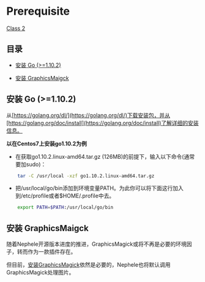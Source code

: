 # Prerequisite

[Class 2](https://github.com/ctripcorp/nephele/blob/master/docs/cn/REQUIREMENT_CLASS.md)

## 目录

* [安装 Go (>=1.10.2)](#安装-go-1102)

* [安装 GraphicsMaigck](#安装-graphicsmaigck)

## 安装 Go (>=1.10.2)

从[https://golang.org/dl/](https://golang.org/dl/)下载安装包，并从[https://golang.org/doc/install](https://golang.org/doc/install)了解详细的安装信息。

**以在Centos7上安装go1.10.2为例**

* 在获取go1.10.2.linux-amd64.tar.gz (126MB)的前提下，输入以下命令(通常要加sudo)：

```bash
    tar -C /usr/local -xzf go1.10.2.linux-amd64.tar.gz  
```

* 把/usr/local/go/bin添加到环境变量PATH。为此你可以将下面这行加入到/etc/profile或者$HOME/.profile中去。

```bash
    export PATH=$PATH:/usr/local/go/bin
```

## 安装 GraphicsMaigck

随着Nephele开源版本进度的推进，GraphicsMagick或将不再是必要的环境因子，转而作为一款插件存在。
    
但目前，[安装GraphicsMagick](https://github.com/phyxdown/nephele/tree/deploy/thirdparty/graphicsmagick)依然是必要的，Nephele也将默认调用GraphicsMagick处理图片。
